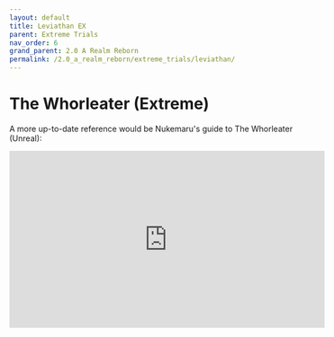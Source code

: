 ```yaml
---
layout: default
title: Leviathan EX
parent: Extreme Trials
nav_order: 6
grand_parent: 2.0 A Realm Reborn
permalink: /2.0_a_realm_reborn/extreme_trials/leviathan/
---
```


# The Whorleater (Extreme)

A more up-to-date reference would be Nukemaru's guide to The Whorleater (Unreal):

<iframe width="560" height="315" src="https://www.youtube.com/embed/pSWvoEvELJ8" title="YouTube video player" frameborder="0" allow="accelerometer; autoplay; clipboard-write; encrypted-media; gyroscope; picture-in-picture" allowfullscreen></iframe>